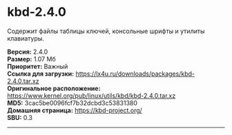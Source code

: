 # kbd-2.4.0
Содержит файлы таблицы ключей, консольные шрифты и утилиты клавиатуры.

**Версия:** 2.4.0<br />
**Размер:** 1.07 Мб<br />
**Приоритет:** Важный<br />
**Ссылка для загрузки:** https://lx4u.ru/downloads/packages/kbd-2.4.0.tar.xz<br />
**Оригинальное расположение:** https://www.kernel.org/pub/linux/utils/kbd/kbd-2.4.0.tar.xz<br/>
**MD5:** 3cac5be0096fcf7b32dcbd3c53831380<br />
**Домашняя страница:** https://kbd-project.org/
<br />**SBU:** 0.3

***

